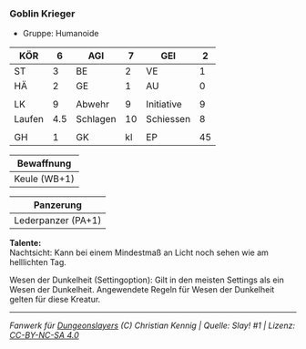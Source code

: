 ### Goblin Krieger  
- Gruppe: Humanoide  

| KÖR | 6 | AGI | 7 | GEI | 2 |
| --- | --- | --- | --- | --- | --- |
| ST | 3 | BE | 2 | VE | 1 |
| HÄ | 2 | GE | 1 | AU | 0 |
|  |  |  |  |  |  |
| LK | 9 | Abwehr | 9 | Initiative | 9 |
| Laufen | 4.5 | Schlagen | 10 | Schiessen | 8 |
|  |  |  |  |  |  |
| GH | 1 | GK | kl | EP | 45 |


| Bewaffnung |
| --- |
| Keule (WB+1) |


| Panzerung |
| --- |
| Lederpanzer (PA+1) |


**Talente:**  
Nachtsicht: Kann bei einem Mindestmaß an Licht noch sehen wie am helllichten Tag.

Wesen der Dunkelheit (Settingoption): Gilt in den meisten Settings als ein Wesen der Dunkelheit. Angewendete Regeln für Wesen der Dunkelheit gelten für diese Kreatur.





___
*Fanwerk für [Dungeonslayers](https://www.dungeonslayers.net/) (C) Christian Kennig | Quelle: Slay! #1 | Lizenz: [CC-BY-NC-SA 4.0](https://creativecommons.org/licenses/by-nc-sa/4.0/deed.de)*
